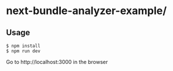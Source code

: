 # next-bundle-analyzer-example/

## Usage

```
$ npm install
$ npm run dev
```

Go to http://localhost:3000 in the browser
